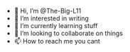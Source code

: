 - 👋 Hi, I’m @The-Big-L11
- 👀 I’m interested in writing
- 🌱 I’m currently learning stuff
- 💞️ I’m looking to collaborate on things
- 📫 How to reach me you cant

<!---
The-Big-L11/The-Big-L11 is a ✨ special ✨ repository because its `README.md` (this file) appears on your GitHub profile.
You can click the Preview link to take a look at your changes.
--->
